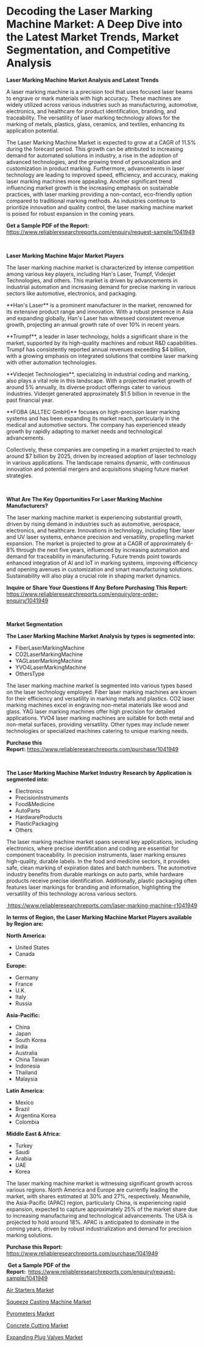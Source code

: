 <p><h1>Decoding the Laser Marking Machine Market: A Deep Dive into the Latest Market Trends, Market Segmentation, and Competitive Analysis</h1></p><p><strong>Laser Marking Machine Market Analysis and Latest Trends</strong></p>
<p><p>A laser marking machine is a precision tool that uses focused laser beams to engrave or mark materials with high accuracy. These machines are widely utilized across various industries such as manufacturing, automotive, electronics, and healthcare for product identification, branding, and traceability. The versatility of laser marking technology allows for the marking of metals, plastics, glass, ceramics, and textiles, enhancing its application potential.</p><p>The Laser Marking Machine Market is expected to grow at a CAGR of 11.5% during the forecast period. This growth can be attributed to increasing demand for automated solutions in industry, a rise in the adoption of advanced technologies, and the growing trend of personalization and customization in product marking. Furthermore, advancements in laser technology are leading to improved speed, efficiency, and accuracy, making laser marking machines more appealing. Another significant trend influencing market growth is the increasing emphasis on sustainable practices, with laser marking providing a non-contact, eco-friendly option compared to traditional marking methods. As industries continue to prioritize innovation and quality control, the laser marking machine market is poised for robust expansion in the coming years.</p></p>
<p><strong>Get a Sample PDF of the Report:&nbsp;</strong> <a href="https://www.reliableresearchreports.com/enquiry/request-sample/1041949?utm_campaign=28&utm_medium=2&utm_source=Github&utm_content=ia&utm_term=16022025&utm_id=laser-marking-machine">https://www.reliableresearchreports.com/enquiry/request-sample/1041949</a></p>
<p>&nbsp;</p>
<p><strong>Laser Marking Machine Major Market Players</strong></p>
<p><p>The laser marking machine market is characterized by intense competition among various key players, including Han's Laser, Trumpf, Videojet Technologies, and others. This market is driven by advancements in industrial automation and increasing demand for precise marking in various sectors like automotive, electronics, and packaging.</p><p>**Han's Laser** is a prominent manufacturer in the market, renowned for its extensive product range and innovation. With a robust presence in Asia and expanding globally, Han's Laser has witnessed consistent revenue growth, projecting an annual growth rate of over 10% in recent years.</p><p>**Trumpf**, a leader in laser technology, holds a significant share in the market, supported by its high-quality machines and robust R&D capabilities. Trumpf has consistently reported annual revenues exceeding $4 billion, with a growing emphasis on integrated solutions that combine laser marking with other automation technologies.</p><p>**Videojet Technologies**, specializing in industrial coding and marking, also plays a vital role in this landscape. With a projected market growth of around 5% annually, its diverse product offerings cater to various industries. Videojet generated approximately $1.5 billion in revenue in the past financial year.</p><p>**FOBA (ALLTEC GmbH)** focuses on high-precision laser marking systems and has been expanding its market reach, particularly in the medical and automotive sectors. The company has experienced steady growth by rapidly adapting to market needs and technological advancements.</p><p>Collectively, these companies are competing in a market projected to reach around $7 billion by 2025, driven by increased adoption of laser technology in various applications. The landscape remains dynamic, with continuous innovation and potential mergers and acquisitions shaping future market strategies.</p></p>
<p>&nbsp;</p>
<p><strong>What Are The Key Opportunities For Laser Marking Machine Manufacturers?</strong></p>
<p><p>The laser marking machine market is experiencing substantial growth, driven by rising demand in industries such as automotive, aerospace, electronics, and healthcare. Innovations in technology, including fiber laser and UV laser systems, enhance precision and versatility, propelling market expansion. The market is projected to grow at a CAGR of approximately 6-8% through the next five years, influenced by increasing automation and demand for traceability in manufacturing. Future trends point towards enhanced integration of AI and IoT in marking systems, improving efficiency and opening avenues in customization and smart manufacturing solutions. Sustainability will also play a crucial role in shaping market dynamics.</p></p>
<p><strong>Inquire or Share Your Questions If Any Before Purchasing This Report:</strong> <a href="https://www.reliableresearchreports.com/enquiry/pre-order-enquiry/1041949?utm_campaign=28&utm_medium=2&utm_source=Github&utm_content=ia&utm_term=16022025&utm_id=laser-marking-machine">https://www.reliableresearchreports.com/enquiry/pre-order-enquiry/1041949</a></p>
<p>&nbsp;</p>
<p><strong>Market Segmentation</strong></p>
<p><strong>The Laser Marking Machine Market Analysis by types is segmented into:</strong></p>
<p><ul><li>FiberLaserMarkingMachine</li><li>CO2LaserMarkingMachine</li><li>YAGLaserMarkingMachine</li><li>YVO4LaserMarkingMachine</li><li>OthersType</li></ul></p>
<p><p>The laser marking machine market is segmented into various types based on the laser technology employed. Fiber laser marking machines are known for their efficiency and versatility in marking metals and plastics. CO2 laser marking machines excel in engraving non-metal materials like wood and glass. YAG laser marking machines offer high precision for detailed applications. YVO4 laser marking machines are suitable for both metal and non-metal surfaces, providing versatility. Other types may include newer technologies or specialized machines catering to unique marking needs.</p></p>
<p><strong>Purchase this Report:&nbsp;</strong><a href="https://www.reliableresearchreports.com/purchase/1041949?utm_campaign=28&utm_medium=2&utm_source=Github&utm_content=ia&utm_term=16022025&utm_id=laser-marking-machine">https://www.reliableresearchreports.com/purchase/1041949</a></p>
<p>&nbsp;</p>
<p><strong>The Laser Marking Machine Market Industry Research by Application is segmented into:</strong></p>
<p><ul><li>Electronics</li><li>PrecisionInstruments</li><li>Food&Medicine</li><li>AutoParts</li><li>HardwareProducts</li><li>PlasticPackaging</li><li>Others</li></ul></p>
<p><p>The laser marking machine market spans several key applications, including electronics, where precise identification and coding are essential for component traceability. In precision instruments, laser marking ensures high-quality, durable labels. In the food and medicine sectors, it provides safe, clean marking of expiration dates and batch numbers. The automotive industry benefits from durable markings on auto parts, while hardware products receive precise identification. Additionally, plastic packaging often features laser markings for branding and information, highlighting the versatility of this technology across various sectors.</p></p>
<p><a href="https://www.reliableresearchreports.com/laser-marking-machine-r1041949?utm_campaign=28&utm_medium=2&utm_source=Github&utm_content=ia&utm_term=16022025&utm_id=laser-marking-machine">&nbsp;https://www.reliableresearchreports.com/laser-marking-machine-r1041949</a></p>
<p><strong>In terms of Region, the Laser Marking Machine Market Players available by Region are:</strong></p>
<p>
    <p> <strong> North America: </strong>
        <ul>
            <li>United States</li>
            <li>Canada</li>
        </ul>
        </p> 
    <p> <strong> Europe: </strong>
        <ul>
            <li>Germany</li>
            <li>France</li>
            <li>U.K.</li>
            <li>Italy</li>
            <li>Russia</li>
        </ul>
        </p> 
    <p> <strong> Asia-Pacific: </strong>
        <ul>
            <li>China</li>
            <li>Japan</li>
            <li>South Korea</li>
            <li>India</li>
            <li>Australia</li>
            <li>China Taiwan</li>
            <li>Indonesia</li>
            <li>Thailand</li>
            <li>Malaysia</li>
        </ul>
        </p> 
    <p> <strong> Latin America: </strong>
        <ul>
            <li>Mexico</li>
            <li>Brazil</li>
            <li>Argentina Korea</li>
            <li>Colombia</li>
        </ul>
        </p> 
    <p> <strong> Middle East & Africa: </strong>
        <ul>
            <li>Turkey</li>
            <li>Saudi</li>
            <li>Arabia</li>
            <li>UAE</li>
            <li>Korea</li>
        </ul>
    </p>
    </p>
<p><p>The laser marking machine market is witnessing significant growth across various regions. North America and Europe are currently leading the market, with shares estimated at 30% and 27%, respectively. Meanwhile, the Asia-Pacific (APAC) region, particularly China, is experiencing rapid expansion, expected to capture approximately 25% of the market share due to increasing manufacturing and technological advancements. The USA is projected to hold around 18%. APAC is anticipated to dominate in the coming years, driven by robust industrialization and demand for precision marking solutions.</p></p>
<p><strong>Purchase this Report: </strong><a href="https://www.reliableresearchreports.com/purchase/1041949?utm_campaign=28&utm_medium=2&utm_source=Github&utm_content=ia&utm_term=16022025&utm_id=laser-marking-machine">https://www.reliableresearchreports.com/purchase/1041949</a></p>
<p>&nbsp;<strong>Get a Sample PDF of the Report:&nbsp;&nbsp;</strong><a href="https://www.reliableresearchreports.com/enquiry/request-sample/1041949?utm_campaign=28&utm_medium=2&utm_source=Github&utm_content=ia&utm_term=16022025&utm_id=laser-marking-machine">https://www.reliableresearchreports.com/enquiry/request-sample/1041949</a></p>
<p><strong></strong></p>
<p><p><a href="https://github.com/zanoligarav/Market-Research-Report-List-1/blob/main/air-starters-market.md?utm_campaign=28&utm_medium=2&utm_source=Github&utm_content=ia&utm_term=16022025&utm_id=laser-marking-machine">Air Starters Market</a></p><p><a href="https://github.com/deyniphytic/Market-Research-Report-List-1/blob/main/squeeze-casting-machine-market.md?utm_campaign=28&utm_medium=2&utm_source=Github&utm_content=ia&utm_term=16022025&utm_id=laser-marking-machine">Squeeze Casting Machine Market</a></p><p><a href="https://github.com/haaszgettre6/Market-Research-Report-List-1/blob/main/pyrometers-market.md?utm_campaign=28&utm_medium=2&utm_source=Github&utm_content=ia&utm_term=16022025&utm_id=laser-marking-machine">Pyrometers Market</a></p><p><a href="https://github.com/qetelosooya/Market-Research-Report-List-1/blob/main/concrete-cutting-market.md?utm_campaign=28&utm_medium=2&utm_source=Github&utm_content=ia&utm_term=16022025&utm_id=laser-marking-machine">Concrete Cutting Market</a></p><p><a href="https://github.com/curinbucan9/Market-Research-Report-List-1/blob/main/expanding-plug-valves-market.md?utm_campaign=28&utm_medium=2&utm_source=Github&utm_content=ia&utm_term=16022025&utm_id=laser-marking-machine">Expanding Plug Valves Market</a></p></p>